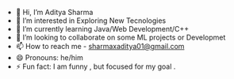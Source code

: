 - 👋 Hi, I’m Aditya Sharma
- 👀 I’m interested in Exploring New Tecnologies
- 🌱 I’m currently learning Java/Web Development/C++
- 💞️ I’m looking to collaborate on some ML projects or Developmet
- 📫 How to reach me - sharmaxaditya01@gmail.com
- 😄 Pronouns: he/him
- ⚡ Fun fact: I am funny , but focused for my goal .

<!---
Aditya-785/Aditya-785 is a ✨ special ✨ repository because its `README.md` (this file) appears on your GitHub profile.
You can click the Preview link to take a look at your changes.
--->

